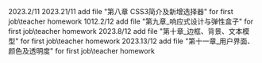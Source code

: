 2023.2/11
2023.21/11 add file "第八章 CSS3简介及新增选择器" for first job\teacher homework
1012.2/12 add file "第九章_响应式设计与弹性盒子" for first job\teacher homework
2023.8/12 add file "第十章_边框、背景、文本模型" for first job\teacher homework
2023.13/12 add file "第十一章_用户界面、颜色及透明度" for first job\teacher homework

